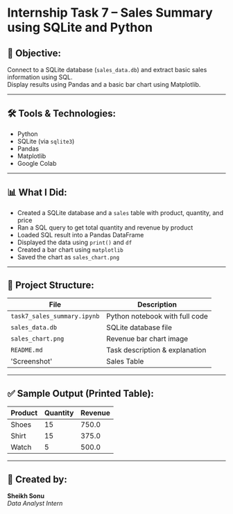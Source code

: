 # Internship Task 7 – Sales Summary using SQLite and Python

## 📌 Objective:
Connect to a SQLite database (`sales_data.db`) and extract basic sales information using SQL.  
Display results using Pandas and a basic bar chart using Matplotlib.

---

## 🛠 Tools & Technologies:
- Python
- SQLite (via `sqlite3`)
- Pandas
- Matplotlib
- Google Colab

---

## 📊 What I Did:
- Created a SQLite database and a `sales` table with product, quantity, and price
- Ran a SQL query to get total quantity and revenue by product
- Loaded SQL result into a Pandas DataFrame
- Displayed the data using `print()` and `df`
- Created a bar chart using `matplotlib`
- Saved the chart as `sales_chart.png`

---

## 📁 Project Structure:

| File                  | Description                          |
|------------------------|--------------------------------------|
| `task7_sales_summary.ipynb` | Python notebook with full code  
| `sales_data.db`        | SQLite database file  
| `sales_chart.png`      | Revenue bar chart image  
| `README.md`            | Task description & explanation
| 'Screenshot'           | Sales Table
---

## ✅ Sample Output (Printed Table):

| Product | Quantity | Revenue |
|---------|----------|---------|
| Shoes   | 15       | 750.0   |
| Shirt   | 15       | 375.0   |
| Watch   | 5        | 500.0   |

---

## 🙌 Created by:
**Sheikh Sonu**  
_Data Analyst Intern_
